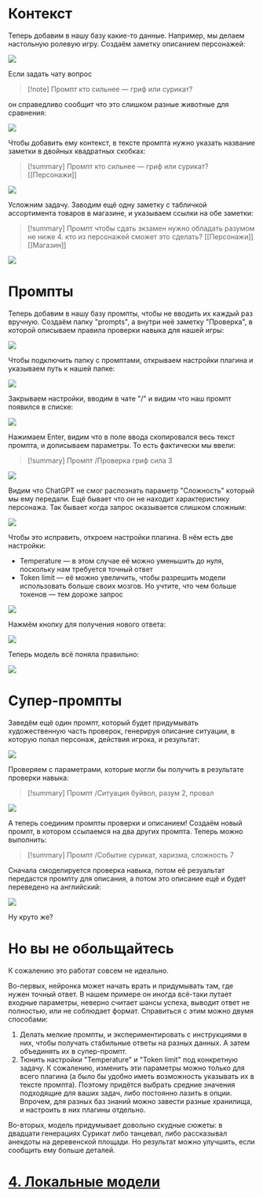 



# Контекст

Теперь добавим в нашу базу какие-то данные. Например, мы делаем настольную ролевую игру. Создаём заметку описанием персонажей:

![](img/20250110173902.png)

Если задать чату вопрос
> [!note] Промпт
> кто сильнее — гриф или сурикат?

он справедливо сообщит что это слишком разные животные для сравнения:

![](img/20250110174002.png)

Чтобы добавить ему контекст, в тексте промпта нужно указать название заметки в двойных квадратных скобках:
> [!summary] Промпт
> кто сильнее — гриф или сурикат? [[Персонажи]]

![](img/20250110174330.png)

Усложним задачу. Заводим ещё одну заметку с табличкой ассортимента товаров в магазине, и указываем ссылки на обе заметки:
> [!summary] Промпт
> чтобы сдать экзамен нужно обладать разумом не ниже 4. кто из персонажей сможет это сделать? [[Персонажи]] [[Магазин]]

![](img/20250110180543.png)




# Промпты

Теперь добавим в нашу базу промпты, чтобы не вводить их каждый раз вручную. Создаём папку "prompts", а внутри неё заметку "Проверка", в которой описываем правила проверки навыка для нашей игры:

![](img/20250110182038.png)

Чтобы подключить папку с промптами, открываем настройки плагина и указываем путь к нашей папке:

![](img/20250110181730.png)

Закрываем настройки, вводим в чате "/" и видим что наш промпт появился в списке:

![](img/20250110182104.png)

Нажимаем Enter, видим что в поле ввода скопировался весь текст промпта, и дописываем параметры. То есть фактически мы ввели:
> [!summary] Промпт
> /Проверка гриф сила 3

![](img/20250110182919.png)

Видим что ChatGPT не смог распознать параметр "Сложность" который мы ему передали. Ещё бывает что он не находит характеристику персонажа. Так бывает когда запрос оказывается слишком сложным:

![](img/20250110183133.png)

Чтобы это исправить, откроем настройки плагина. В нём есть две настройки:
- Temperature — в этом случае её можно уменьшить до нуля, поскольку нам требуется точный ответ
- Token limit — её можно увеличить, чтобы разрешить модели использовать больше своих мозгов. Но учтите, что чем больше токенов — тем дороже запрос

![](img/20250110183403.png)

Нажмём кнопку для получения нового ответа:

![](img/20250110183547.png)

Теперь модель всё поняла правильно:

![](img/20250110183829.png)




# Супер-промпты

Заведём ещё один промпт, который будет придумывать художественную часть проверок, генерируя описание ситуации, в которую попал персонаж, действия игрока, и результат:

![](img/20250110184451.png)

Проверяем с параметрами, которые могли бы получить в результате проверки навыка:

> [!summary] Промпт
> /Ситуация буйвол, разум 2, провал

![](img/20250110185523.png)

А теперь соединим промпты проверки и описанием! Создаём новый промпт, в котором ссылаемся на два других промпта. Теперь можно выполнить:
> [!summary] Промпт
> /Событие сурикат, харизма, сложность 7

Сначала смоделируется проверка навыка, потом её резуальтат передастся промпту для описания, а потом это описание ещё и будет переведено на английский:

![](img/20250110190647.png)

Ну круто же?




# Но вы не обольщайтесь

К сожалению это работат совсем не идеально.

Во-первых, нейронка может начать врать и придумывать там, где нужен точный ответ. В нашем примере он иногда всё-таки путает входные параметры, неверно считает шансы успеха, выводит ответ не полностью, или не соблюдает формат. Справиться с этим можно двумя способами:
1. Делать мелкие промпты, и экспериментировать с инструкциями в них, чтобы получать стабильные ответы на разных данных. А затем объединять их в супер-промпт.
2. Тюнить настройки "Temperature" и "Token limit" под конкретную задачу. К сожалению, изменить эти параметры можно только для всего плагина (а было бы удобно иметь возможность указывать их в тексте промпта). Поэтому придётся выбрать средние значения подходящие для ваших задач, либо постоянно лазить в опции. Впрочем, для разных баз знаний можно завести разные хранилища, и настроить в них плагины отдельно.

Во-вторых, модель придумывает довольно скудные сюжеты: в двадцати генерациях Сурикат либо танцевал, либо рассказывал анекдоты на деревенской площади. Но результат можно улучшить, если сообщить ему больше деталей.



# [4. Локальные модели](4.%20Локальные%20модели.md)

